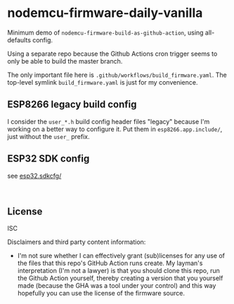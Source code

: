 ﻿
<!--#echo json="package.json" key="name" underline="=" -->
nodemcu-firmware-daily-vanilla
==============================
<!--/#echo -->

<!--#echo json="package.json" key="description" -->
Minimum demo of `nodemcu-firmware-build-as-github-action`, using all-defaults
config.
<!--/#echo -->

Using a separate repo because the Github Actions cron trigger
seems to only be able to build the master branch.

The only important file here is `.github/workflows/build_firmware.yaml`.
The top-level symlink `build_firmware.yaml` is just for my convenience.




ESP8266 legacy build config
---------------------------

I consider the `user_*.h` build config header files "legacy" because
I'm working on a better way to configure it.
Put them in `esp8266.app.include/`, just without the `user_` prefix.


ESP32 SDK config
----------------

see [esp32.sdkcfg/](esp32.sdkcfg/)





&nbsp;

  [baga]: https://github.com/mk-pmb/nodemcu-firmware-build-as-github-action



License
-------
<!--#echo json="package.json" key=".license" -->
ISC
<!--/#echo -->

Disclaimers and third party content information:

* I'm not sure whether I can effectively grant (sub)licenses for any use
  of the files that this repo's GitHub Action runs create.
  My layman's interpretation (I'm not a lawyer) is that you should clone
  this repo, run the Github Action yourself, thereby creating a version that
  you yourself made (because the GHA was a tool under your control)
  and this way hopefully you can use the license of the firmware source.
